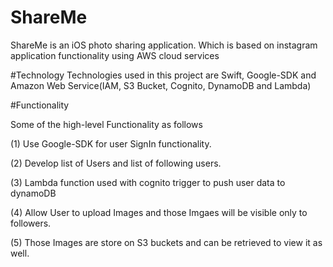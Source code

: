 # ShareMe
ShareMe is an iOS photo sharing application. Which is based on instagram application functionality using AWS cloud services 

#Technology
Technologies used in this project are  Swift, Google-SDK and Amazon Web Service(IAM, S3 Bucket, Cognito, DynamoDB and Lambda)

#Functionality 

Some of the high-level Functionality as follows

(1) Use Google-SDK for user SignIn functionality.

(2) Develop list of Users and list of following users.

(3) Lambda function used with cognito trigger to push user data to dynamoDB

(4) Allow User to upload Images and those Imgaes will be visible only to followers.

(5) Those Images are store on S3 buckets and can be retrieved to view it as well.


